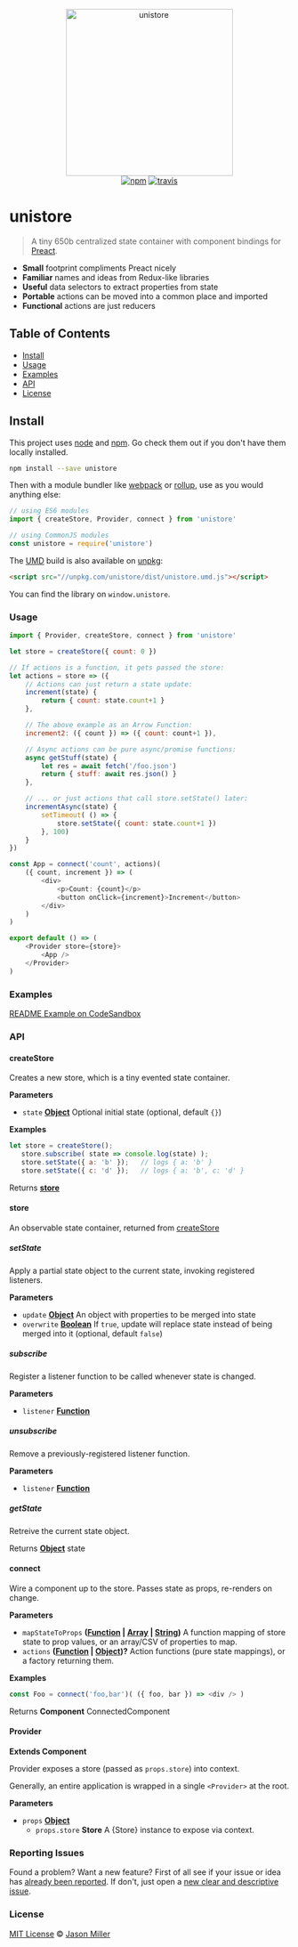 <p align="center">
  <img src="https://i.imgur.com/o0u6dto.png" width="300" height="300" alt="unistore">
  <br>
  <a href="https://www.npmjs.org/package/unistore"><img src="https://img.shields.io/npm/v/unistore.svg?style=flat" alt="npm"></a> <a href="https://travis-ci.org/developit/unistore"><img src="https://travis-ci.org/developit/unistore.svg?branch=master" alt="travis"></a>
</p>

# unistore

> A tiny 650b centralized state container with component bindings for [Preact].

-   **Small** footprint compliments Preact nicely
-   **Familiar** names and ideas from Redux-like libraries
-   **Useful** data selectors to extract properties from state
-   **Portable** actions can be moved into a common place and imported
-   **Functional** actions are just reducers

## Table of Contents

-   [Install](#install)
-   [Usage](#usage)
-   [Examples](#examples)
-   [API](#api)
-   [License](#license)

## Install

This project uses [node](http://nodejs.org) and [npm](https://npmjs.com). Go check them out if you don't have them locally installed.

```sh
npm install --save unistore
```

Then with a module bundler like [webpack](https://webpack.js.org) or [rollup](http://rollupjs.org), use as you would anything else:

```js
// using ES6 modules
import { createStore, Provider, connect } from 'unistore'

// using CommonJS modules
const unistore = require('unistore')
```

The [UMD](https://github.com/umdjs/umd) build is also available on [unpkg](https://unpkg.com):

```html
<script src="//unpkg.com/unistore/dist/unistore.umd.js"></script>
```

You can find the library on `window.unistore`.

### Usage

```js
import { Provider, createStore, connect } from 'unistore'

let store = createStore({ count: 0 })

// If actions is a function, it gets passed the store:
let actions = store => ({
	// Actions can just return a state update:
	increment(state) {
		return { count: state.count+1 }
	},

	// The above example as an Arrow Function:
	increment2: ({ count }) => ({ count: count+1 }),

	// Async actions can be pure async/promise functions:
	async getStuff(state) {
		let res = await fetch('/foo.json')
		return { stuff: await res.json() }
	},

	// ... or just actions that call store.setState() later:
	incrementAsync(state) {
		setTimeout( () => {
			store.setState({ count: state.count+1 })
		}, 100)
	}
})

const App = connect('count', actions)(
	({ count, increment }) => (
		<div>
			<p>Count: {count}</p>
			<button onClick={increment}>Increment</button>
		</div>
	)
)

export default () => (
	<Provider store={store}>
		<App />
	</Provider>
)
```

### Examples

[README Example on CodeSandbox](https://codesandbox.io/s/l7y7w5qkz9)

### API

<!-- Generated by documentation.js. Update this documentation by updating the source code. -->

#### createStore

Creates a new store, which is a tiny evented state container.

**Parameters**

-   `state` **[Object](https://developer.mozilla.org/docs/Web/JavaScript/Reference/Global_Objects/Object)** Optional initial state (optional, default `{}`)

**Examples**

```javascript
let store = createStore();
   store.subscribe( state => console.log(state) );
   store.setState({ a: 'b' });   // logs { a: 'b' }
   store.setState({ c: 'd' });   // logs { a: 'b', c: 'd' }
```

Returns **[store](#store)** 

#### store

An observable state container, returned from [createStore](#createstore)

##### setState

Apply a partial state object to the current state, invoking registered listeners.

**Parameters**

-   `update` **[Object](https://developer.mozilla.org/docs/Web/JavaScript/Reference/Global_Objects/Object)** An object with properties to be merged into state
-   `overwrite` **[Boolean](https://developer.mozilla.org/docs/Web/JavaScript/Reference/Global_Objects/Boolean)** If `true`, update will replace state instead of being merged into it (optional, default `false`)

##### subscribe

Register a listener function to be called whenever state is changed.

**Parameters**

-   `listener` **[Function](https://developer.mozilla.org/docs/Web/JavaScript/Reference/Statements/function)** 

##### unsubscribe

Remove a previously-registered listener function.

**Parameters**

-   `listener` **[Function](https://developer.mozilla.org/docs/Web/JavaScript/Reference/Statements/function)** 

##### getState

Retreive the current state object.

Returns **[Object](https://developer.mozilla.org/docs/Web/JavaScript/Reference/Global_Objects/Object)** state

#### connect

Wire a component up to the store. Passes state as props, re-renders on change.

**Parameters**

-   `mapStateToProps` **([Function](https://developer.mozilla.org/docs/Web/JavaScript/Reference/Statements/function) \| [Array](https://developer.mozilla.org/docs/Web/JavaScript/Reference/Global_Objects/Array) \| [String](https://developer.mozilla.org/docs/Web/JavaScript/Reference/Global_Objects/String))** A function mapping of store state to prop values, or an array/CSV of properties to map.
-   `actions` **([Function](https://developer.mozilla.org/docs/Web/JavaScript/Reference/Statements/function) \| [Object](https://developer.mozilla.org/docs/Web/JavaScript/Reference/Global_Objects/Object))?** Action functions (pure state mappings), or a factory returning them.

**Examples**

```javascript
const Foo = connect('foo,bar')( ({ foo, bar }) => <div /> )
```

Returns **Component** ConnectedComponent

#### Provider

**Extends Component**

Provider exposes a store (passed as `props.store`) into context.

 Generally, an entire application is wrapped in a single `<Provider>` at the root.

**Parameters**

-   `props` **[Object](https://developer.mozilla.org/docs/Web/JavaScript/Reference/Global_Objects/Object)** 
    -   `props.store` **Store** A {Store} instance to expose via context.

### Reporting Issues

Found a problem? Want a new feature? First of all see if your issue or idea has [already been reported](../../issues).
If don't, just open a [new clear and descriptive issue](../../issues/new).

### License

[MIT License](LICENSE.md) © [Jason Miller](https://jasonformat.com/)

[preact]: https://github.com/developit/preact
